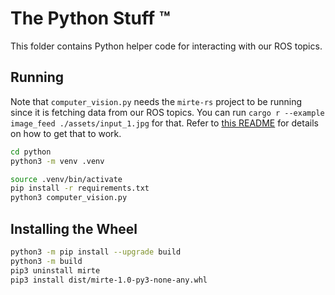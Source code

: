 # The Python Stuff ™️

This folder contains Python helper code for interacting with our ROS topics.

## Running

Note that `computer_vision.py` needs the `mirte-rs` project to be running since it is fetching data
from our ROS topics. You can run `cargo r --example image_feed ./assets/input_1.jpg` for that.
Refer to [this README](../ros/README.md) for details on how to get that to work.

```sh
cd python
python3 -m venv .venv

source .venv/bin/activate
pip install -r requirements.txt
python3 computer_vision.py
```

## Installing the Wheel

```sh
python3 -m pip install --upgrade build
python3 -m build
pip3 uninstall mirte
pip3 install dist/mirte-1.0-py3-none-any.whl
```
